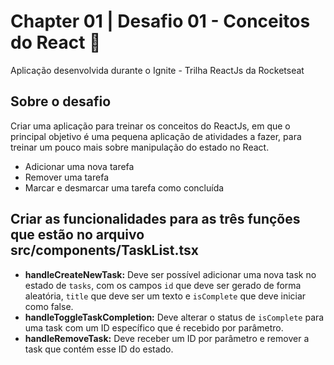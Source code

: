 # Chapter 01 | Desafio 01 - Conceitos do React 🚀
Aplicação desenvolvida durante o Ignite - Trilha ReactJs da Rocketseat

## Sobre o desafio
Criar uma aplicação para treinar os conceitos do ReactJs,  em que o principal objetivo é uma pequena aplicação de atividades a fazer, para treinar um pouco mais sobre manipulação do estado no React.

- Adicionar uma nova tarefa
- Remover uma tarefa
- Marcar e desmarcar uma tarefa como concluída

## Criar as funcionalidades para as três funções que estão no arquivo src/components/TaskList.tsx
- <strong>handleCreateNewTask:</strong> Deve ser possível adicionar uma nova task no estado de `tasks`, com os campos `id` que deve ser gerado de forma aleatória, `title` que deve ser um texto e `isComplete` que deve iniciar como false.
- <strong>handleToggleTaskCompletion:</strong> Deve alterar o status de `isComplete` para uma task com um ID específico que é recebido por parâmetro. 
- <strong>handleRemoveTask:</strong> Deve receber um ID por parâmetro e remover a task que contém esse ID do estado.
